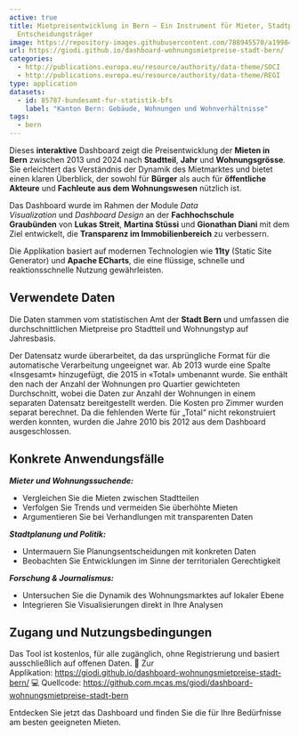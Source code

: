 ```yaml
---
active: true
title: Mietpreisentwicklung in Bern – Ein Instrument für Mieter, Stadtplaner und
  Entscheidungsträger
image: https://repository-images.githubusercontent.com/788945570/a1998415-fef9-4518-8a5d-d2937f17edec
url: https://giodi.github.io/dashboard-wohnungsmietpreise-stadt-bern/
categories:
  - http://publications.europa.eu/resource/authority/data-theme/SOCI
  - http://publications.europa.eu/resource/authority/data-theme/REGI
type: application
datasets:
  - id: 85787-bundesamt-fur-statistik-bfs
    label: "Kanton Bern: Gebäude, Wohnungen und Wohnverhältnisse"
tags:
  - bern
---
```

Dieses **interaktive** Dashboard zeigt die Preisentwicklung der **Mieten in Bern** zwischen 2013 und 2024 nach **Stadtteil**, **Jahr** und **Wohnungsgrösse**. Sie erleichtert das Verständnis der Dynamik des Mietmarktes und bietet einen klaren Überblick, der sowohl für **Bürger** als auch für **öffentliche Akteure** und **Fachleute aus dem Wohnungswesen** nützlich ist.

Das Dashboard wurde im Rahmen der Module *Data Visualization* und *Dashboard Design* an der **Fachhochschule Graubünden** von **Lukas Streit**, **Martina Stüssi** und **Gionathan Diani** mit dem Ziel entwickelt, die **Transparenz im Immobilienbereich** zu verbessern.

Die Applikation basiert auf modernen Technologien wie **11ty** (Static Site Generator) und **Apache ECharts**, die eine flüssige, schnelle und reaktionsschnelle Nutzung gewährleisten.

## Verwendete Daten

Die Daten stammen vom statistischen Amt der **Stadt Bern** und umfassen die durchschnittlichen Mietpreise pro Stadtteil und Wohnungstyp auf Jahresbasis.

Der Datensatz wurde überarbeitet, da das ursprüngliche Format für die automatische Verarbeitung ungeeignet war. Ab 2013 wurde eine Spalte «Insgesamt» hinzugefügt, die 2015 in «Total» umbenannt wurde. Sie enthält den nach der Anzahl der Wohnungen pro Quartier gewichteten Durchschnitt, wobei die Daten zur Anzahl der Wohnungen in einem separaten Datensatz bereitgestellt werden. Die Kosten pro Zimmer wurden separat berechnet. Da die fehlenden Werte für „Total“ nicht rekonstruiert werden konnten, wurden die Jahre 2010 bis 2012 aus dem Dashboard ausgeschlossen.

## Konkrete Anwendungsfälle

***Mieter und Wohnungssuchende:***

* Vergleichen Sie die Mieten zwischen Stadtteilen
* Verfolgen Sie Trends und vermeiden Sie überhöhte Mieten
* Argumentieren Sie bei Verhandlungen mit transparenten Daten

***Stadtplanung und Politik:***

* Untermauern Sie Planungsentscheidungen mit konkreten Daten
* Beobachten Sie Entwicklungen im Sinne der territorialen Gerechtigkeit

***Forschung & Journalismus:***

* Untersuchen Sie die Dynamik des Wohnungsmarktes auf lokaler Ebene
* Integrieren Sie Visualisierungen direkt in Ihre Analysen

## Zugang und Nutzungsbedingungen

Das Tool ist kostenlos, für alle zugänglich, ohne Registrierung und basiert ausschließlich auf offenen Daten. 🔗 Zur Applikation: <https://giodi.github.io/dashboard-wohnungsmietpreise-stadt-bern/> 💻 Quellcode: <https://github.com.mcas.ms/giodi/dashboard-wohnungsmietpreise-stadt-bern>

Entdecken Sie jetzt das Dashboard und finden Sie die für Ihre Bedürfnisse am besten geeigneten Mieten.
